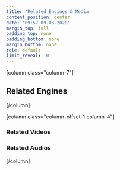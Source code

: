 ```yaml
---
title: 'Related Engines & Media'
content_position: center
date: '09:57 09-03-2020'
margin_top: full
padding_top: none
padding_bottom: none
margin_bottom: none
role: default
limit_reveal: '0'
---
```


[column class="column-7"]
## Related Engines

[/column]

[column  class="column-offset-1 column-4"]
### Related Videos

### Related Audios

[/column]